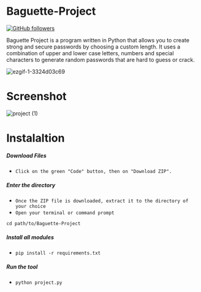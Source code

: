 # Baguette-Project  

[![GitHub followers](https://img.shields.io/github/followers/Aminecool15?label=Follow&style=social)](https://github.com/Aminecool15)

Baguette Project is a program written in Python that allows you to create strong and secure passwords by choosing a custom length. It uses a combination of upper and lower case letters, numbers and special characters to generate random passwords that are hard to guess or crack.


![ezgif-1-3324d03c69](https://user-images.githubusercontent.com/97691793/235682215-09bf51ef-d04c-4d07-b8da-9e744fb929c9.gif)



# Screenshot
![project (1)](https://user-images.githubusercontent.com/97691793/235813330-ee543259-d9ad-4169-b530-ae2d18dfb04e.gif)

# Instalaltion 

##### Download Files

 - ```Click on the green "Code" button, then on "Download ZIP".```

##### Enter the directory
 - ```Once the ZIP file is downloaded, extract it to the directory of your choice```
 - ```Open your terminal or command prompt```
 ```
 cd path/to/Baguette-Project
 ````
##### Install all modules
 - ```pip install -r requirements.txt```

##### Run the tool
 - ```python project.py```


